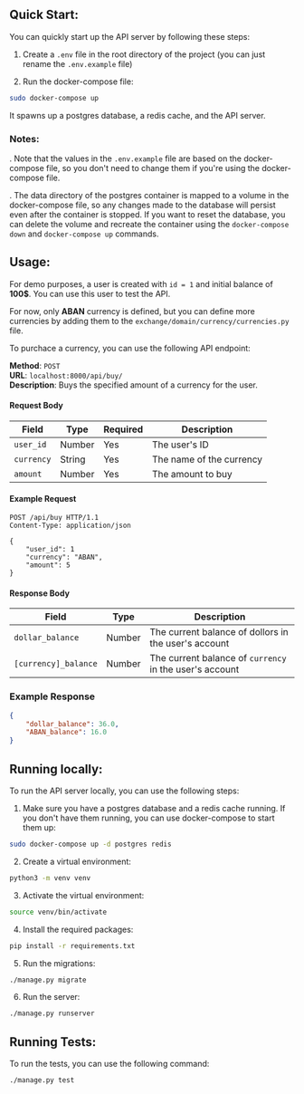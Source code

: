 ## Quick Start:

You can quickly start up the API server by following these steps:

1. Create a `.env` file in the root directory of the project (you can just rename the `.env.example` file)

2. Run the docker-compose file:

```bash
sudo docker-compose up
```

It spawns up a postgres database, a redis cache, and the API server.

### Notes:

. Note that the values in the `.env.example` file are based on the docker-compose file, so you don't need to change them if you're using the docker-compose file.

. The data directory of the postgres container is mapped to a volume in the docker-compose file, so any changes made to the database will persist even after the container is stopped. If you want to reset the database, you can delete the volume and recreate the container using the `docker-compose down` and `docker-compose up` commands.

## Usage:

For demo purposes, a user is created with `id = 1` and initial balance of **100$**. You can use this user to test the API.

For now, only **ABAN** currency is defined, but you can define more currencies by adding them to the `exchange/domain/currency/currencies.py` file.

To purchace a currency, you can use the following API endpoint:

**Method**: `POST`  
**URL**: `localhost:8000/api/buy/`  
**Description**: Buys the specified amount of a currency for the user.

#### Request Body

| Field      | Type   | Required | Description              |
| ---------- | ------ | -------- | ------------------------ |
| `user_id`  | Number | Yes      | The user's ID            |
| `currency` | String | Yes      | The name of the currency |
| `amount`   | Number | Yes      | The amount to buy        |

#### Example Request

```http
POST /api/buy HTTP/1.1
Content-Type: application/json

{
    "user_id": 1
    "currency": "ABAN",
    "amount": 5
}
```

#### Response Body

| Field                | Type   | Description                                             |
| -------------------- | ------ | ------------------------------------------------------- |
| `dollar_balance`     | Number | The current balance of dollors in the user's account    |
| `[currency]_balance` | Number | The current balance of `currency` in the user's account |

### Example Response

```json
{
    "dollar_balance": 36.0,
    "ABAN_balance": 16.0
}
```

## Running locally:

To run the API server locally, you can use the following steps:

1. Make sure you have a postgres database and a redis cache running. If you don't have them running, you can use docker-compose to start them up:

```bash
sudo docker-compose up -d postgres redis
```

2. Create a virtual environment:

```bash
python3 -m venv venv
```

3. Activate the virtual environment:

```bash
source venv/bin/activate
```

4. Install the required packages:

```bash
pip install -r requirements.txt
```

5. Run the migrations:

```bash
./manage.py migrate
```

6. Run the server:

```bash
./manage.py runserver
```

## Running Tests:

To run the tests, you can use the following command:

```bash
./manage.py test
```
